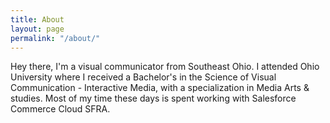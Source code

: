 ```yaml
---
title: About
layout: page
permalink: "/about/"
---
```


<section id="about">
    <p>Hey there, I'm a visual communicator from Southeast Ohio. I attended Ohio University where I received a Bachelor's in the Science of Visual Communication - Interactive Media, with a specialization in Media Arts &amp; studies. Most of my time these days is spent working with Salesforce Commerce Cloud SFRA.</p>
</section>